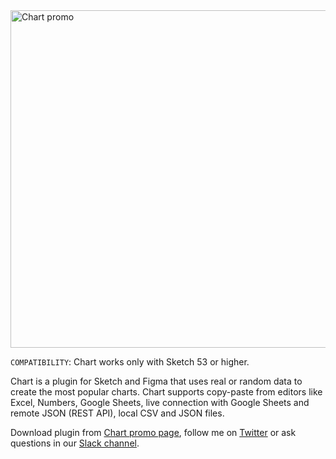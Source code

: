 <img width="888" height="540" src="https://raw.githubusercontent.com/pavelkuligin/chart/master/images/chart_new.png" title="Chart promo">

`COMPATIBILITY`: Chart works only with Sketch 53 or higher.

Chart is a plugin for Sketch and Figma that uses real or random data to create the most popular charts. Chart supports copy-paste from editors like Excel, Numbers, Google Sheets, live connection with Google Sheets and remote JSON (REST API), local CSV and JSON files.

Download plugin from [Chart promo page](https://pavelkuligin.ru/chart/), follow me on [Twitter](https://twitter.com/pavelkuligin93) or ask questions in our [Slack channel](https://join.slack.com/t/chart-plugin/shared_invite/enQtNDc0MTYzMTE5MzkzLTBiNDRjMTYzMTQ5NGYxMjg0MGY4ODJiZmJmNWRiNTc0YzhjOThmY2M2NmU0MTYwZTdhNzhmZGRhZjM2MzRkYzI).
